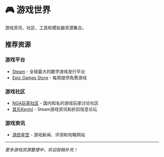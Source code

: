 # 🎮 游戏世界

游戏资讯、社区、工具和模拟器资源集合。

## 推荐资源

### 游戏平台
- [Steam](https://store.steampowered.com/) - 全球最大的数字游戏发行平台
- [Epic Games Store](https://www.epicgames.com/store/) - 每周提供免费游戏

### 游戏社区
- [NGA玩家社区](http://bbs.nga.cn/) - 国内知名的游戏玩家讨论社区
- [其乐Keylol](https://keylol.com/) - Steam游戏资讯和折扣信息论坛

### 游戏资讯
- [游民星空](https://www.gamersky.com/) - 游戏新闻、评测和攻略网站

---

*更多游戏资源整理中，欢迎投稿补充！*